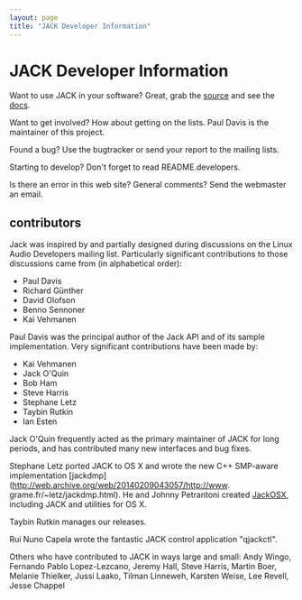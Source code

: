 ```yaml
---
layout: page
title: "JACK Developer Information"
---
```


# JACK Developer Information

Want to use JACK in your software? Great, grab the [source](/downloads) and see the
[docs](/documentation).

Want to get involved? How about getting on the lists. Paul Davis is the
maintainer of this project.

Found a bug? Use the bugtracker or send your report to the mailing lists.

Starting to develop? Don't forget to read README.developers.

Is there an error in this web site? General comments? Send the webmaster an
email.

## contributors

Jack was inspired by and partially designed during discussions on the Linux
Audio Developers mailing list. Particularly significant contributions to those
discussions came from (in alphabetical order):

  * Paul Davis 
  * Richard Günther 
  * David Olofson 
  * Benno Sennoner 
  * Kai Vehmanen 

Paul Davis was the principal author of the Jack API and of its sample
implementation. Very significant contributions have been made by:

  * Kai Vehmanen 
  * Jack O'Quin 
  * Bob Ham 
  * Steve Harris 
  * Stephane Letz 
  * Taybin Rutkin 
  * Ian Esten 

Jack O'Quin frequently acted as the primary maintainer of JACK for long
periods, and has contributed many new interfaces and bug fixes.

Stephane Letz ported JACK to OS X and wrote the new C++ SMP-aware
implementation [jackdmp](http://web.archive.org/web/20140209043057/http://www.
grame.fr/~letz/jackdmp.html). He and Johnny Petrantoni created
[JackOSX](http://web.archive.org/web/20140209043057/http://jackosx.com/),
including JACK and utilities for OS X.

Taybin Rutkin manages our releases.

Rui Nuno Capela wrote the fantastic JACK control application "qjackctl".

Others who have contributed to JACK in ways large and small: Andy Wingo,
Fernando Pablo Lopez-Lezcano, Jeremy Hall, Steve Harris, Martin Boer, Melanie
Thielker, Jussi Laako, Tilman Linneweh, Karsten Weise, Lee Revell, Jesse
Chappel

